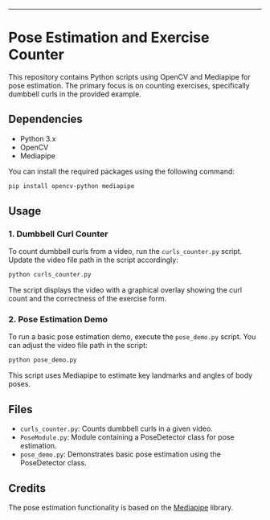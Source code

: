 
---

# Pose Estimation and Exercise Counter

This repository contains Python scripts using OpenCV and Mediapipe for pose estimation. The primary focus is on counting exercises, specifically dumbbell curls in the provided example.

## Dependencies

- Python 3.x
- OpenCV
- Mediapipe

You can install the required packages using the following command:

```bash
pip install opencv-python mediapipe
```

## Usage

### 1. Dumbbell Curl Counter

To count dumbbell curls from a video, run the `curls_counter.py` script. Update the video file path in the script accordingly:

```bash
python curls_counter.py
```

The script displays the video with a graphical overlay showing the curl count and the correctness of the exercise form.

### 2. Pose Estimation Demo

To run a basic pose estimation demo, execute the `pose_demo.py` script. You can adjust the video file path in the script:

```bash
python pose_demo.py
```

This script uses Mediapipe to estimate key landmarks and angles of body poses.

## Files

- `curls_counter.py`: Counts dumbbell curls in a given video.
- `PoseModule.py`: Module containing a PoseDetector class for pose estimation.
- `pose_demo.py`: Demonstrates basic pose estimation using the PoseDetector class.

## Credits

The pose estimation functionality is based on the [Mediapipe](https://mediapipe.dev/) library.


